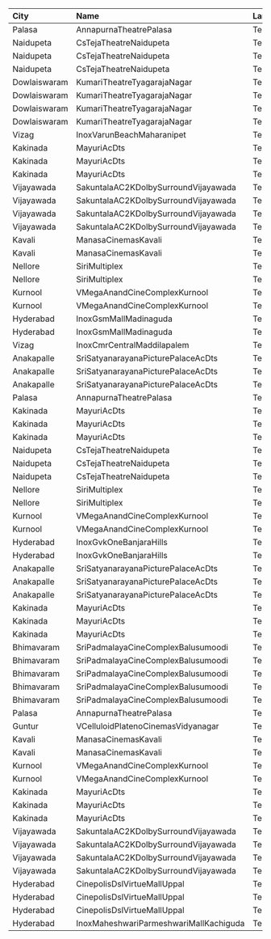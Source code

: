 | City         | Name                                   | Language |  Time | Type        | Price | Capacity | Booked |
| :----------- | :------------------------------------- | :------- | ----: | :---------- | ----: | -------: | -----: |
| Palasa       | AnnapurnaTheatrePalasa                 | Telugu   | 11:00 | FirstClass  |   80₹ |      267 |    183 |
| Naidupeta    | CsTejaTheatreNaidupeta                 | Telugu   | 11:00 | FristClass  |   80₹ |      360 |    218 |
| Naidupeta    | CsTejaTheatreNaidupeta                 | Telugu   | 11:00 | SecondCalss |   55₹ |       23 |     23 |
| Naidupeta    | CsTejaTheatreNaidupeta                 | Telugu   | 11:00 | ThirdClass  |   35₹ |       46 |     46 |
| Dowlaiswaram | KumariTheatreTyagarajaNagar            | Telugu   | 11:00 | Balcony     |  100₹ |      194 |    145 |
| Dowlaiswaram | KumariTheatreTyagarajaNagar            | Telugu   | 11:00 | FirstClass  |  100₹ |      191 |    149 |
| Dowlaiswaram | KumariTheatreTyagarajaNagar            | Telugu   | 11:00 | SecondClass |   60₹ |       69 |     69 |
| Dowlaiswaram | KumariTheatreTyagarajaNagar            | Telugu   | 11:00 | ThirdClass  |   40₹ |      113 |    113 |
| Vizag        | InoxVarunBeachMaharanipet              | Telugu   | 11:30 | Excutive    |  150₹ |       65 |      0 |
| Kakinada     | MayuriAcDts                            | Telugu   | 11:30 | FirstClass  |  100₹ |      296 |    148 |
| Kakinada     | MayuriAcDts                            | Telugu   | 11:30 | SecondClass |   60₹ |       48 |     24 |
| Kakinada     | MayuriAcDts                            | Telugu   | 11:30 | ThirdClass  |   40₹ |      100 |     50 |
| Vijayawada   | SakuntalaAC2KDolbySurroundVijayawada   | Telugu   | 11:30 | Balcony     |  100₹ |      264 |    172 |
| Vijayawada   | SakuntalaAC2KDolbySurroundVijayawada   | Telugu   | 11:30 | FirstClass  |  100₹ |       44 |     22 |
| Vijayawada   | SakuntalaAC2KDolbySurroundVijayawada   | Telugu   | 11:30 | SecondClass |   70₹ |       40 |     20 |
| Vijayawada   | SakuntalaAC2KDolbySurroundVijayawada   | Telugu   | 11:30 | ThirdClass  |   45₹ |      103 |     51 |
| Kavali       | ManasaCinemasKavali                    | Telugu   | 11:40 | Gold        |   80₹ |      162 |     81 |
| Kavali       | ManasaCinemasKavali                    | Telugu   | 11:40 | Executive   |   50₹ |       39 |     19 |
| Nellore      | SiriMultiplex                          | Telugu   | 12:00 | GoldClass   |  100₹ |       55 |     44 |
| Nellore      | SiriMultiplex                          | Telugu   | 12:00 | SilverClass |   60₹ |       10 |     10 |
| Kurnool      | VMegaAnandCineComplexKurnool           | Telugu   | 12:20 | Gold        |  110₹ |      190 |     95 |
| Kurnool      | VMegaAnandCineComplexKurnool           | Telugu   | 12:20 | Executive   |   70₹ |       48 |     24 |
| Hyderabad    | InoxGsmMallMadinaguda                  | Telugu   | 12:50 | Executive   |  200₹ |      146 |      0 |
| Hyderabad    | InoxGsmMallMadinaguda                  | Telugu   | 12:50 | Royal       |  300₹ |        4 |      0 |
| Vizag        | InoxCmrCentralMaddilapalem             | Telugu   | 13:30 | Executive   |  150₹ |       71 |      0 |
| Anakapalle   | SriSatyanarayanaPicturePalaceAcDts     | Telugu   | 14:00 | FirstClass  |  112₹ |      160 |    120 |
| Anakapalle   | SriSatyanarayanaPicturePalaceAcDts     | Telugu   | 14:00 | SecondClass |   67₹ |       22 |     22 |
| Anakapalle   | SriSatyanarayanaPicturePalaceAcDts     | Telugu   | 14:00 | ThirdClass  |   44₹ |       46 |     46 |
| Palasa       | AnnapurnaTheatrePalasa                 | Telugu   | 14:30 | FirstClass  |   80₹ |      267 |    183 |
| Kakinada     | MayuriAcDts                            | Telugu   | 14:30 | FirstClass  |  100₹ |      296 |    148 |
| Kakinada     | MayuriAcDts                            | Telugu   | 14:30 | SecondClass |   60₹ |       48 |     26 |
| Kakinada     | MayuriAcDts                            | Telugu   | 14:30 | ThirdClass  |   40₹ |      100 |     50 |
| Naidupeta    | CsTejaTheatreNaidupeta                 | Telugu   | 14:30 | FristClass  |   80₹ |      360 |    218 |
| Naidupeta    | CsTejaTheatreNaidupeta                 | Telugu   | 14:30 | SecondCalss |   55₹ |       23 |     23 |
| Naidupeta    | CsTejaTheatreNaidupeta                 | Telugu   | 14:30 | ThirdClass  |   35₹ |       46 |     46 |
| Nellore      | SiriMultiplex                          | Telugu   | 15:00 | GoldClass   |  100₹ |       55 |     48 |
| Nellore      | SiriMultiplex                          | Telugu   | 15:00 | SilverClass |   60₹ |       10 |      5 |
| Kurnool      | VMegaAnandCineComplexKurnool           | Telugu   | 15:05 | Gold        |  110₹ |      190 |     95 |
| Kurnool      | VMegaAnandCineComplexKurnool           | Telugu   | 15:05 | Executive   |   70₹ |       48 |     24 |
| Hyderabad    | InoxGvkOneBanjaraHills                 | Telugu   | 17:05 | Executive   |  150₹ |      119 |      0 |
| Hyderabad    | InoxGvkOneBanjaraHills                 | Telugu   | 17:05 | Royal       |  250₹ |        5 |      0 |
| Anakapalle   | SriSatyanarayanaPicturePalaceAcDts     | Telugu   | 18:00 | FirstClass  |  112₹ |      160 |    120 |
| Anakapalle   | SriSatyanarayanaPicturePalaceAcDts     | Telugu   | 18:00 | SecondClass |   67₹ |       22 |     22 |
| Anakapalle   | SriSatyanarayanaPicturePalaceAcDts     | Telugu   | 18:00 | ThirdClass  |   44₹ |       46 |     46 |
| Kakinada     | MayuriAcDts                            | Telugu   | 18:15 | FirstClass  |  100₹ |      296 |    148 |
| Kakinada     | MayuriAcDts                            | Telugu   | 18:15 | SecondClass |   60₹ |       48 |     24 |
| Kakinada     | MayuriAcDts                            | Telugu   | 18:15 | ThirdClass  |   40₹ |      100 |     50 |
| Bhimavaram   | SriPadmalayaCineComplexBalusumoodi     | Telugu   | 18:15 | Balcony     |  120₹ |       73 |     37 |
| Bhimavaram   | SriPadmalayaCineComplexBalusumoodi     | Telugu   | 18:15 | Sofa        |  150₹ |       50 |     33 |
| Bhimavaram   | SriPadmalayaCineComplexBalusumoodi     | Telugu   | 18:15 | FirstClass  |  100₹ |       79 |     40 |
| Bhimavaram   | SriPadmalayaCineComplexBalusumoodi     | Telugu   | 18:15 | SecondClass |   70₹ |       65 |     44 |
| Bhimavaram   | SriPadmalayaCineComplexBalusumoodi     | Telugu   | 18:15 | ThirdClass  |   40₹ |       41 |     31 |
| Palasa       | AnnapurnaTheatrePalasa                 | Telugu   | 18:30 | FirstClass  |   80₹ |      267 |    183 |
| Guntur       | VCelluloidPlatenoCinemasVidyanagar     | Telugu   | 18:45 | GoldClass   |  150₹ |      146 |     84 |
| Kavali       | ManasaCinemasKavali                    | Telugu   | 19:00 | Gold        |   80₹ |      162 |     81 |
| Kavali       | ManasaCinemasKavali                    | Telugu   | 19:00 | Executive   |   50₹ |       39 |     19 |
| Kurnool      | VMegaAnandCineComplexKurnool           | Telugu   | 19:15 | Gold        |  110₹ |      190 |     95 |
| Kurnool      | VMegaAnandCineComplexKurnool           | Telugu   | 19:15 | Executive   |   70₹ |       48 |     24 |
| Kakinada     | MayuriAcDts                            | Telugu   | 20:30 | FirstClass  |  100₹ |      296 |    148 |
| Kakinada     | MayuriAcDts                            | Telugu   | 20:30 | SecondClass |   60₹ |       48 |     24 |
| Kakinada     | MayuriAcDts                            | Telugu   | 20:30 | ThirdClass  |   40₹ |      100 |     50 |
| Vijayawada   | SakuntalaAC2KDolbySurroundVijayawada   | Telugu   | 21:00 | Balcony     |  100₹ |      264 |    135 |
| Vijayawada   | SakuntalaAC2KDolbySurroundVijayawada   | Telugu   | 21:00 | FirstClass  |  100₹ |       44 |     22 |
| Vijayawada   | SakuntalaAC2KDolbySurroundVijayawada   | Telugu   | 21:00 | SecondClass |   70₹ |       40 |     20 |
| Vijayawada   | SakuntalaAC2KDolbySurroundVijayawada   | Telugu   | 21:00 | ThirdClass  |   45₹ |      103 |     51 |
| Hyderabad    | CinepolisDslVirtueMallUppal            | Telugu   | 21:15 | Normal      |  200₹ |       25 |      0 |
| Hyderabad    | CinepolisDslVirtueMallUppal            | Telugu   | 21:15 | Executive   |  200₹ |      116 |      0 |
| Hyderabad    | CinepolisDslVirtueMallUppal            | Telugu   | 21:15 | Vip         |  350₹ |       10 |      0 |
| Hyderabad    | InoxMaheshwariParmeshwariMallKachiguda | Telugu   | 22:40 | Executive   |  150₹ |      127 |      0 |